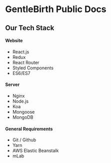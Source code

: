 # GentleBirth Public Docs
## Our Tech Stack

#### Website
* React.js
* Redux
* React Router
* Styled Components
* ES6/ES7

#### Server
* Nginx
* Node.js
* Koa
* Mongoose
* MongoDB

#### General Requirements
* Git / Github
* Yarn
* AWS Elastic Beanstalk
* mLab
